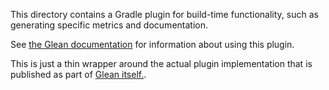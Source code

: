 This directory contains a Gradle plugin for build-time functionality, such as generating specific metrics and documentation.

See [the Glean documentation](https://mozilla.github.io/glean/user/adding-glean-to-your-project.md) for information about using this plugin.

This is just a thin wrapper around the actual plugin implementation that is published as part of [Glean itself.](https://github.com/mozilla/glean/).
